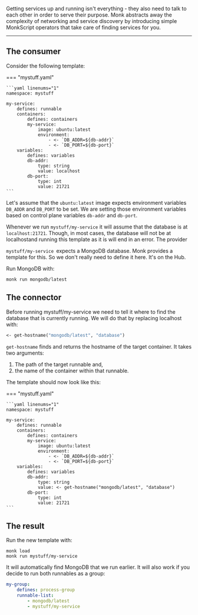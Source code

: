 Getting services up and running isn't everything - they also need to talk to each other in order to serve their purpose. Monk abstracts away the complexity of networking and service discovery by introducing simple MonkScript operators that take care of finding services for you.

---

## The consumer

Consider the following template:

=== "mystuff.yaml"

    ```yaml linenums="1"
    namespace: mystuff

    my-service:
        defines: runnable
        containers:
            defines: containers
            my-service:
                image: ubuntu:latest
                environment:
                    - <- `DB_ADDR=${db-addr}`
                    - <- `DB_PORT=${db-port}`
        variables:
            defines: variables
            db-addr:
                type: string
                value: localhost
            db-port:
                type: int
                value: 21721
    ```

Let's assume that the `ubuntu:latest` image expects environment variables `DB_ADDR` and `DB_PORT` to be set. We are setting those environment variables based on control plane variables `db-addr` and `db-port`.

Whenever we run `mystuff/my-service` it will assume that the database is at `localhost:21721`. Though, in most cases, the database will not be at localhostand running this template as it is will end in an error.
The provider

`mystuff/my-service `expects a MongoDB database. Monk provides a template for this. So we don't really need to define it here. It's on the Hub.

Run MongoDB with:

    monk run mongodb/latest

## The connector

Before running mystuff/my-service we need to tell it where to find the database that is currently running. We will do that by replacing localhost with:

```clojure
<- get-hostname("mongodb/latest", "database")
```

`get-hostname` finds and returns the hostname of the target container. It takes two arguments:

1.  The path of the target runnable and,
2.  the name of the container within that runnable.

The template should now look like this:

=== "mystuff.yaml"

    ```yaml linenums="1"
    namespace: mystuff

    my-service:
        defines: runnable
        containers:
            defines: containers
            my-service:
                image: ubuntu:latest
                environment:
                    - <- `DB_ADDR=${db-addr}`
                    - <- `DB_PORT=${db-port}`
        variables:
            defines: variables
            db-addr:
                type: string
                value: <- get-hostname("mongodb/latest", "database")
            db-port:
                type: int
                value: 21721
    ```

## The result

Run the new template with:

    monk load
    monk run mystuff/my-service

It will automatically find MongoDB that we run earlier. It will also work if you decide to run both runnables as a group:

```yaml linenums="1"
my-group:
    defines: process-group
    runnable-list:
        - mongodb/latest
        - mystuff/my-service
```
